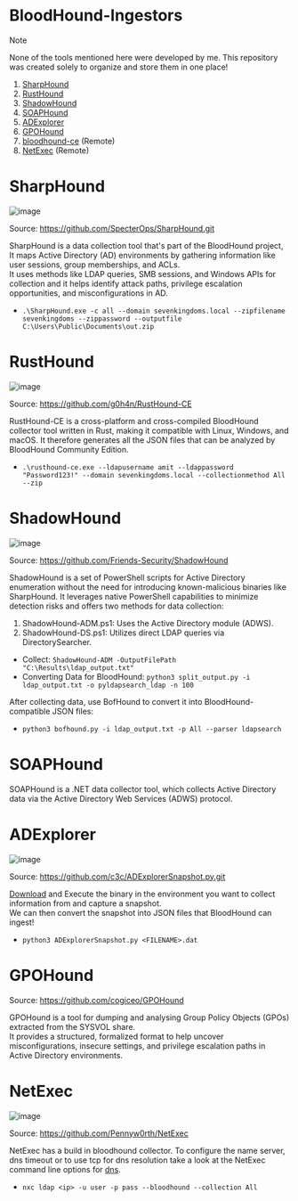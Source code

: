 # BloodHound-Ingestors

> [!NOTE]
> None of the tools mentioned here were developed by me. This repository was created solely to organize and store them in one place!<br>

1. [SharpHound](#SharpHound)
2. [RustHound](#RustHound)
3. [ShadowHound](#ShadowHound)
4. [SOAPHound](#SOAPHound)
5. [ADExplorer](#ADExplorer)
5. [GPOHound](#GPOHound)
6. [bloodhound-ce](https://github.com/dirkjanm/BloodHound.py/tree/bloodhound-ce) (Remote)
7. [NetExec](#NetExec) (Remote)

# SharpHound

![image](https://github.com/user-attachments/assets/4d462c57-fbf3-46ff-a55d-5f36884841af)

Source: https://github.com/SpecterOps/SharpHound.git

SharpHound is a data collection tool that's part of the BloodHound project, It maps Active Directory (AD) environments by gathering information like user sessions, group memberships, and ACLs.<br>
It uses methods like LDAP queries, SMB sessions, and Windows APIs for collection and it helps identify attack paths, privilege escalation opportunities, and misconfigurations in AD.

- `.\SharpHound.exe -c all --domain sevenkingdoms.local --zipfilename sevenkingdoms --zippassword --outputfile C:\Users\Public\Documents\out.zip`

# RustHound

![image](https://github.com/user-attachments/assets/74c10694-0da2-4727-8df0-2cfa37992075)

Source: https://github.com/g0h4n/RustHound-CE

RustHound-CE is a cross-platform and cross-compiled BloodHound collector tool written in Rust, making it compatible with Linux, Windows, and macOS. It therefore generates all the JSON files that can be analyzed by BloodHound Community Edition.

- `.\rusthound-ce.exe --ldapusername amit --ldappassword "Password123!" --domain sevenkingdoms.local --collectionmethod All --zip`

# ShadowHound

![image](https://github.com/user-attachments/assets/f9d133af-e588-4296-9841-42ada68871c0)

Source: https://github.com/Friends-Security/ShadowHound

ShadowHound is a set of PowerShell scripts for Active Directory enumeration without the need for introducing known-malicious binaries like SharpHound. It leverages native PowerShell capabilities to minimize detection risks and offers two methods for data collection:

1. ShadowHound-ADM.ps1: Uses the Active Directory module (ADWS).
2. ShadowHound-DS.ps1: Utilizes direct LDAP queries via DirectorySearcher.

- Collect: `ShadowHound-ADM -OutputFilePath "C:\Results\ldap_output.txt"`
- Converting Data for BloodHound: `python3 split_output.py -i ldap_output.txt -o pyldapsearch_ldap -n 100`

After collecting data, use BofHound to convert it into BloodHound-compatible JSON files:

- `python3 bofhound.py -i ldap_output.txt -p All --parser ldapsearch`

# SOAPHound

SOAPHound is a .NET data collector tool, which collects Active Directory data via the Active Directory Web Services (ADWS) protocol.

# ADExplorer

![image](https://github.com/user-attachments/assets/355c84b0-d3e8-4191-942f-27ce8576a53f)

Source: https://github.com/c3c/ADExplorerSnapshot.py.git

[Download](https://learn.microsoft.com/en-us/sysinternals/downloads/adexplorer) and Execute the binary in the environment you want to collect information from and capture a snapshot.<br>
We can then convert the snapshot into JSON files that BloodHound can ingest!

- `python3 ADExplorerSnapshot.py <FILENAME>.dat`

# GPOHound

Source: https://github.com/cogiceo/GPOHound

GPOHound is a tool for dumping and analysing Group Policy Objects (GPOs) extracted from the SYSVOL share.<br>
It provides a structured, formalized format to help uncover misconfigurations, insecure settings, and privilege escalation paths in Active Directory environments.

# NetExec

![image](https://github.com/user-attachments/assets/73ae2e49-3be5-4d30-9e36-0e7b60474967)

Source: https://github.com/Pennyw0rth/NetExec

NetExec has a build in bloodhound collector. To configure the name server, dns timeout or to use tcp for dns resolution take a look at the NetExec command line options for [dns](https://github.com/Pennyw0rth/NetExec-Wiki/blob/main/getting-started/dns-options.md).

- `nxc ldap <ip> -u user -p pass --bloodhound --collection All`
